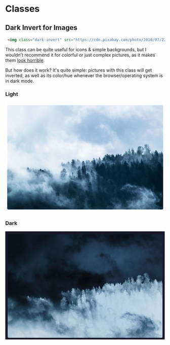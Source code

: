 # Classes

## Dark Invert for Images
```html
 <img class="dark-invert" src="https://cdn.pixabay.com/photo/2016/07/22/16/29/fog-1535201_960_720.jpg">
```

This class can be quite useful for icons & simple backgrounds, but I wouldn't recommend it for colorful or  just complex pictures, as it makes them [look horrible](horrible.png).

But how does it work? It's quite simple: pictures with this class will get inverted, as well as its color/hue whenever the browser/operating system is in dark mode.

### Light
![](dark-normal.png)
### Dark
![](dark-invert.png)